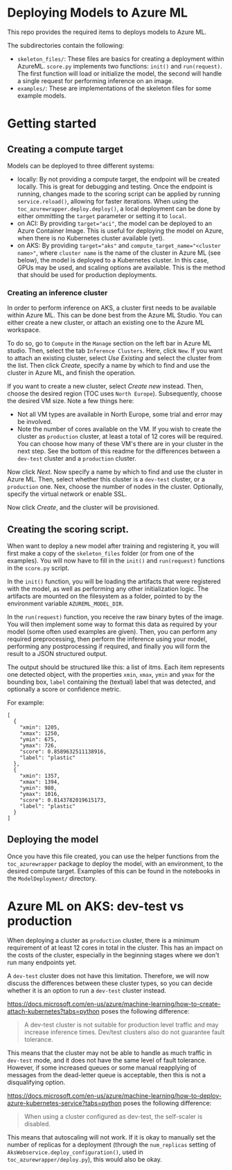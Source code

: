 # Deploying Models to Azure ML

This repo provides the required items to deploys models to Azure ML.

The subdirectories contain the following:

- `skeleton_files/`:  These files are basics for creating a deployment within
                      AzureML. `score.py` implements two functions: `init()`
                      and `run(request)`. The first function will load or
                      initialize the model, the second will handle a single
                      request for performing inference on an image.
- `examples/`:        These are implementations of the skeleton files for some
                      example models.

# Getting started

## Creating a compute target

Models can be deployed to three different systems:

- locally: By not providing a compute target, the endpoint will be created
  locally. This is great for debugging and testing. Once the endpoint is
  running, changes made to the scoring script can be applied by running
  `service.reload()`, allowing for faster iterations. When using the
  `toc_azurewrapper.deploy.deploy()`, a local deployment can be done by either
  ommitting the `target` parameter or setting it to `local`.
- on ACI: By providing `target="aci"`, the model can be deployed to an Azure
  Container Image. This is useful for deploying the model on Azure, when there
  is no Kubernetes cluster available (yet).
- on AKS: By providing `target="aks"` and
  `compute_target_name="<cluster name>"`, where `cluster name` is the name of
  the cluster in Azure ML (see below), the model is deployed to a Kubernetes
  cluster. In this case, GPUs may be used, and scaling options are available.
  This is the method that should be used for production deployments.

### Creating an inference cluster

In order to perform inference on AKS, a cluster first needs to be available
within Azure ML. This can be done best from the Azure ML Studio. You can either
create a new cluster, or attach an existing one to the Azure ML workspace.

To do so, go to `Compute` in the `Manage` section on the left bar in Azure ML
studio. Then, select the tab `Inference Clusters`. Here, click `New`. If you
want to attach an existing cluster, select _Use Existing_ and select the
cluster from the list. Then click _Create_, specify a name by which to find and
use the cluster in Azure ML, and finish the operation.

If you want to create a new cluster, select _Create new_ instead. Then, choose
the desired region (TOC uses `North Europe`). Subsequently, choose the desired
VM size. Note a few things here:
- Not all VM types are available in North Europe, some trial and error may be
  involved.
- Note the number of cores available on the VM. If you wish to create the
  cluster as `production` cluster, at least a total of 12 cores will be
  required. You can choose how many of these VM's there are in your cluster in
  the next step. See the bottom of this readme for the differences between a
  `dev-test` cluster and a `production` cluster.

Now click _Next_. Now specify a name by which to find and use the cluster in
Azure ML. Then, select whether this cluster is a `dev-test` cluster, or a
`production` one. Nex, choose the number of nodes in the cluster. Optionally,
specify the virtual network or enable SSL.

Now click _Create_, and the cluster will be provisioned.

## Creating the scoring script.

When want to deploy a new model after training and registering it, you
will first make a copy of the `skeleton_files` folder (or from one
of the examples). You will now have to fill in the `init()` and `run(request)`
functions in the `score.py` script.

In the `init()` function, you will be loading the artifacts that were
registered with the model, as well as performing any other initialization
logic. The artifacts are mounted on the filesystem as a folder, pointed to by
the environment variable `AZUREML_MODEL_DIR`.

In the `run(request)` function, you receive the raw binary bytes of the image.
You will then implement some way to format this data as required by your model
(some often used examples are given). Then, you can perform any required
preprocessing, then perform the inference using your model, performing any 
postprocessing if required, and finally you will form the result to a JSON
structured output.

The output should be structured like this: a list of itms. Each item represents
one detected object, with the properties `xmin`, `xmax`, `ymin` and `ymax` for
the bounding box, `label` containing the (textual) label that was detected, and
optionally a score or confidence metric.

For example:
```
[
  {
    "xmin": 1205,
    "xmax": 1250,
    "ymin": 675,
    "ymax": 726,
    "score": 0.8589632511138916,
    "label": "plastic"
  },
  {
    "xmin": 1357,
    "xmax": 1394,
    "ymin": 980,
    "ymax": 1016,
    "score": 0.8143782019615173,
    "label": "plastic"
  }
]
```

## Deploying the model

Once you have this file created, you can use the helper functions
from the `toc_azurewrapper` package to deploy the model, with an environment,
to the desired compute target. Examples of this can be found in the notebooks
in the `ModelDeployment/` directory.

# Azure ML on AKS: dev-test vs production

When deploying a cluster as `production` cluster, there is a minimum
requirement of at least 12 cores in total in the cluster. This has an impact on
the costs of the cluster, especially in the beginning stages where we don't run
many endpoints yet.

A `dev-test` cluster does not have this limitation. Therefore, we will now
discuss the differences between these cluster types, so you can decide whether
it is an option to run a `dev-test` cluster instead.

https://docs.microsoft.com/en-us/azure/machine-learning/how-to-create-attach-kubernetes?tabs=python poses the following difference:

> A dev-test cluster is not suitable for production level traffic and may
  increase inference times. Dev/test clusters also do not guarantee fault
  tolerance.

This means that the cluster may not be able to handle as much traffic in
`dev-test` mode, and it does not have the same level of fault tolerance.
However, if some increased queues or some manual reapplying of messages from
the dead-letter queue is acceptable, then this is not a disqualifying option.

https://docs.microsoft.com/en-us/azure/machine-learning/how-to-deploy-azure-kubernetes-service?tabs=python poses the following
difference:

> When using a cluster configured as dev-test, the self-scaler is disabled.

This means that autoscaling will not work. If it is okay to manually set the
number of replicas for a deployment (through the `num_replicas` setting of
`AksWebservice.deploy_configuration()`, used in `toc_azurewrapper/deploy.py`),
this would also be okay.
